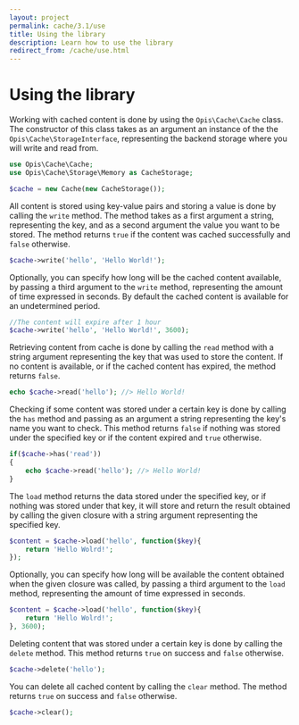 ```yaml
---
layout: project
permalink: cache/3.1/use
title: Using the library
description: Learn how to use the library
redirect_from: /cache/use.html
---
```

# Using the library

Working with cached content is done by using the `Opis\Cache\Cache` class. 
The constructor of this class takes as an argument an instance of the the 
`Opis\Cache\StorageInterface`, representing the backend storage where you 
will write and read from. 

```php
use Opis\Cache\Cache;
use Opis\Cache\Storage\Memory as CacheStorage;

$cache = new Cache(new CacheStorage());
```

All content is stored using key-value pairs and storing a value is done by 
calling the `write` method. The method takes as a first argument a string, 
representing the key, and as a second argument the value you want to be stored. 
The method returns `true` if the content was cached successfully and `false` otherwise. 

```php
$cache->write('hello', 'Hello World!');
```

Optionally, you can specify how long will be the cached content available, 
by passing a third argument to the `write` method, representing the amount 
of time expressed in seconds. By default the cached content is available 
for an undetermined period. 

```php
//The content will expire after 1 hour
$cache->write('hello', 'Hello World!', 3600);
```

Retrieving content from cache is done by calling the `read` method with 
a string argument representing the key that was used to store the content. 
If no content is available, or if the cached content has expired, the method
returns `false`. 

```php
echo $cache->read('hello'); //> Hello World!
```

Checking if some content was stored under a certain key is done by calling 
the `has` method and passing as an argument a string representing the key's 
name you want to check. This method returns `false` if nothing was stored 
under the specified key or if the content expired and `true` otherwise. 

```php
if($cache->has('read'))
{
    echo $cache->read('hello'); //> Hello World!
}
```

The `load` method returns the data stored under the specified key, or if 
nothing was stored under that key, it will store and return the result obtained 
by calling the given closure with a string argument representing the specified key. 

```php
$content = $cache->load('hello', function($key){
    return 'Hello Wolrd!';
});
```

Optionally, you can specify how long will be available the content obtained 
when the given closure was called, by passing a third argument to the `load` method, 
representing the amount of time expressed in seconds. 

```php
$content = $cache->load('hello', function($key){
    return 'Hello Wolrd!';
}, 3600);
```

Deleting content that was stored under a certain key is done by calling the 
`delete` method. This method returns `true` on success and `false` otherwise. 

```php
$cache->delete('hello');
```

You can delete all cached content by calling the `clear` method. 
The method returns `true` on success and `false` otherwise. 

```php
$cache->clear();
```